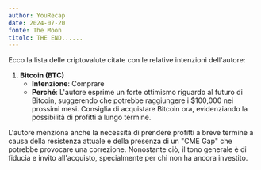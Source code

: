 ```yaml
---
author: YouRecap
date: 2024-07-20
fonte: The Moon
titolo: THE END......
---
```


Ecco la lista delle criptovalute citate con le relative intenzioni dell'autore:

1. **Bitcoin (BTC)**
   - **Intenzione**: Comprare
   - **Perché**: L'autore esprime un forte ottimismo riguardo al futuro di Bitcoin, suggerendo che potrebbe raggiungere i $100,000 nei prossimi mesi. Consiglia di acquistare Bitcoin ora, evidenziando la possibilità di profitti a lungo termine.

L'autore menziona anche la necessità di prendere profitti a breve termine a causa della resistenza attuale e della presenza di un "CME Gap" che potrebbe provocare una correzione. Nonostante ciò, il tono generale è di fiducia e invito all'acquisto, specialmente per chi non ha ancora investito.
